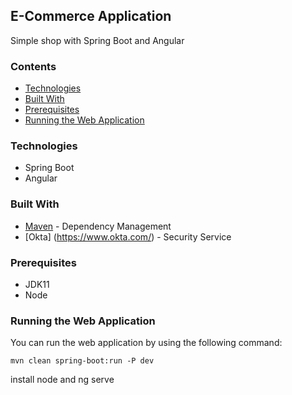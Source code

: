 ## E-Commerce Application ##
Simple shop with Spring Boot and Angular

### Contents ###
* [Technologies](#technologies)
* [Built With](#built-with)
* [Prerequisites](#prerequisites)
* [Running the Web Application](#running-the-web-application)
### Technologies ###
+ Spring Boot
+ Angular
### Built With ###
+ [Maven](https://maven.apache.org/) - Dependency Management
+ [Okta] (https://www.okta.com/) - Security Service
### Prerequisites ###
+ JDK11
+ Node
### Running the Web Application ###
You can run the web application by using the following command:
```
mvn clean spring-boot:run -P dev
```
install node and ng serve
